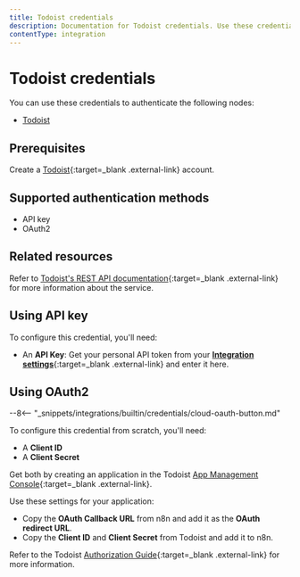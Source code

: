 ```yaml
---
title: Todoist credentials
description: Documentation for Todoist credentials. Use these credentials to authenticate Todoist in n8n, a workflow automation platform.
contentType: integration
---
```


# Todoist credentials

You can use these credentials to authenticate the following nodes:

- [Todoist](/integrations/builtin/app-nodes/n8n-nodes-base.todoist/)

## Prerequisites

Create a [Todoist](https://todoist.com/){:target=_blank .external-link} account.

## Supported authentication methods

- API key
- OAuth2

## Related resources

Refer to [Todoist's REST API documentation](https://developer.todoist.com/rest/v2/#overview){:target=_blank .external-link} for more information about the service.

## Using API key

To configure this credential, you'll need:

- An **API Key**: Get your personal API token from your [**Integration settings**](https://todoist.com/prefs/integrations){:target=_blank .external-link} and enter it here.


## Using OAuth2

--8<-- "_snippets/integrations/builtin/credentials/cloud-oauth-button.md"

To configure this credential from scratch, you'll need:

- A **Client ID**
- A **Client Secret**

Get both by creating an application in the Todoist [App Management Console](https://developer.todoist.com/appconsole.html){:target=_blank .external-link}.

Use these settings for your application:

- Copy the **OAuth Callback URL** from n8n and add it as the **OAuth redirect URL**.
- Copy the **Client ID** and **Client Secret** from Todoist and add it to n8n.

Refer to the Todoist [Authorization Guide](https://developer.todoist.com/guides/#authorization){:target=_blank .external-link} for more information.

